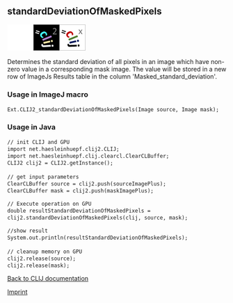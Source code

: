 ## standardDeviationOfMaskedPixels
<img src="images/mini_empty_logo.png"/><img src="images/mini_clij2_logo.png"/><img src="images/mini_clijx_logo.png"/>

Determines the standard deviation of all pixels in an image which have non-zero value in a corresponding mask image. The value will be stored in a new row of ImageJs
Results table in the column 'Masked_standard_deviation'.

### Usage in ImageJ macro
```
Ext.CLIJ2_standardDeviationOfMaskedPixels(Image source, Image mask);
```


### Usage in Java
```
// init CLIJ and GPU
import net.haesleinhuepf.clij2.CLIJ;
import net.haesleinhuepf.clij.clearcl.ClearCLBuffer;
CLIJ2 clij2 = CLIJ2.getInstance();

// get input parameters
ClearCLBuffer source = clij2.push(sourceImagePlus);
ClearCLBuffer mask = clij2.push(maskImagePlus);
```

```
// Execute operation on GPU
double resultStandardDeviationOfMaskedPixels = clij2.standardDeviationOfMaskedPixels(clij, source, mask);
```

```
//show result
System.out.println(resultStandardDeviationOfMaskedPixels);

// cleanup memory on GPU
clij2.release(source);
clij2.release(mask);
```


[Back to CLIJ documentation](https://clij.github.io/)

[Imprint](https://clij.github.io/imprint)

